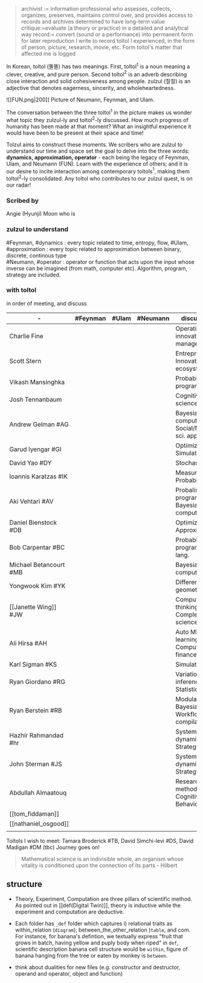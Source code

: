 > archivist := information professional who assesses, collects, organizes, preserves, maintains control over, and provides access to records and archives determined to have long-term value
> critique:=evaluate (a theory or practice) in a detailed and analytical way
> record:= convert (sound or a performance) into permanent form for later reproduction
I write to record toltol I experienced, in the form of person, picture, research, movie, etc. Form toltol's matter that affected me is logged 

In Korean, toltol (똘똘) has two meanings. First, toltol$^1$ is a noun meaning a clever, creative, and pure person. Second  toltol$^2$ is an adverb describing close interaction and solid cohesiveness among people. zulzul (절절) is an adjective that denotes eagerness, sincerity, and wholeheartedness. 

![[FUN.png|200]]
Picture of Neumann, Feynman, and Ulam.

The conversation between the three toltol$^1$ in the picture makes us wonder what topic they zulzul-ly and toltol$^2$-ly discussed. How much progress of humanity has been made at that moment? What an insightful experience it would have been to be present at their space and time!

Tolzul aims to construct these moments. We scribers who are zulzul to understand our time and space set the goal to delve into the three words: **dynamics, approximation, operator** - each being the legacy of Feynman, Ulam, and Neumann (FUN). Learn with the experience of others; and it is our desire to incite interaction among contemporary toltols$^1$, making them toltol$^2$-ly consolidated. Any toltol who contributes to our zulzul quest, is on our radar!

### Scribed by 
Angie (Hyunji) Moon who is
### zulzul to understand
#Feynman, #dynamics  : every topic related to time, entropy, flow,
#Ulam, #approximation : every topic related to approximation between binary, discrete, continous type  
#Neumann, #operator : operator or function that acts upon the input whose inverse can be imagined (from math, computer etc). Algorithm, program, strategy are included.

### with toltol
in order of meeting, and discuss

| -                      | #Feynman | #Ulam | #Neumann | discussed on                                    |
| ---------------------- | -------- | ----- | -------- | ----------------------------------------------- |
| Charlie Fine           |          |       |          | Operations and innovation management            |
| Scott Stern            |          |       |          | Entrepreneurship, Innovation ecosystem          |
| Vikash Mansinghka      |          |       |          | Probabilistic program                           |
| Josh Tennanbaum        |          |       |          | Cognitive science                               |
| Andrew Gelman   #AG    |          |       |          | Bayesian computation, Social/Natural sci. app.  |
| Garud Iyengar   #GI    |          |       |          | Optimization, Simulation                        |
| David Yao       #DY    |          |       |          | Stochastic                                      |
| Ioannis Karatzas #IK   |          |       |          | Measure theory, Probability                     |
| Aki Vehtari      #AV   |          |       |          | Probalistic programming, Bayesian computation   |
| Daniel Bienstock  #DB  |          |       |          | Optimization, Approximation                     |
| Bob Carpentar    #BC   |          |       |          | Probablistic programming lang.                  |
| Michael Betancourt #MB |          |       |          | Bayesian computation                            |
| Yongwook Kim   #YK     |          |       |          | Differential geometry                           |
| [[Janette Wing]] #JW   |          |       |          | Computational thinking, Complexity science      |
| Ali Hirsa       #AH    |          |       |          | Auto ML, Deep learning, Computational finance   |
| Karl Sigman      #KS   |          |       |          | Simulation                                      |
| Ryan Giordano #RG      |          |       |          | Variational inference, Statistics               |
| Ryan Berstein  #RB     |          |       |          | Modular Bayesian Workflow, Static compilation   |
| Hazhir Rahmandad #hr   |          |       |          | System dynamics, Strategy science               |
| John Sterman #JS       |          |       |          | System dynamics, Strategy science               |
| Abdullah Almaatouq     |          |       |          | Research method, Cognitive and Behavior science |
| [[tom_fiddaman]]       |          |       |          |                                                 |
| [[nathaniel_osgood]]   |          |       |          |                                                 |
|                        |          |       |          |                                                 |

Toltols I wish to meet: Tamara Broderick #TB,   David Simchi-levi #DS, David Madigan #DM (tbc)
Journey goes on!

>Mathematical science is an indivisible whole, an organism whose vitality is conditioned upon the connection of its parts - Hilbert


## structure
- Theory, Experiment, Computation are three pillars of scientific method. As pointed out in [[def(Digital Twin)]], theory is inductive while the experiment and computation are deductive. 

- Each folder has `_def` folder which captures i) relational traits as within_relation (`diagram`), between_the_other_relation )`table`, and com. For instance, for banana's defintion, we textually express "fruit that grows in batch, having yellow and puply body when riped" in `def`, scientific description banana cell structure would be `within`, figure of banana hanging from the tree or eaten by monkey is `between`. 

- think about dualities for new files (e.g. constructor and destructor, operand and operator, object and function)
